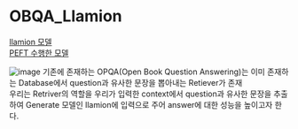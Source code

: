 # OBQA_Llamion

[llamion 모델](https://huggingface.co/vaiv/GeM2-Llamion-14B-Base)   
[PEFT 수행한 모델](https://huggingface.co/kimbong/llamion-14B-Base-TrainLoRA)

![image](https://github.com/kimbongju02/OBQA_Llamion/assets/106128768/40bd4137-e73d-426e-8116-626c89e4e72c)
기존에 존재하는 OPQA(Open Book Question Answering)는 이미 존재하는 Database에서 question과 유사한 문장을 뽑아내는 Retiever가 존재   
우리는 Retriver의 역할을 우리가 입력한 context에서 question과 유사한 문장을 추출하여 Generate 모델인 llamion에 입력으로 주어 answer에 대한 성능을 높이고자 한다.
